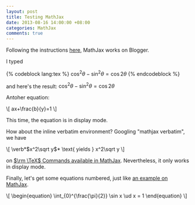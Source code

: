 ```yaml
---
layout: post
title: Testing MathJax
date: 2013-08-16 14:00:00 +08:00
categories: MathJax
comments: true
---
```


Following the instructions [here][src], MathJax works on Blogger.

I typed

{% codeblock lang:tex %}
$\cos^2\theta-\sin^2\theta=\cos 2\theta$
{% endcodeblock %}

and here's the result: $\cos^2\theta-\sin^2\theta=\cos 2\theta$

<!-- more -->

Antoher equation:

<div>
\[
ax+\frac{b}{y}=1
\]
</div>

This time, the equation is in display mode.

How about the inline verbatim environment?  Googling "mathjax
verbatim", we have

<div>
\[
\verb*$x^2\sqrt y$* \text{ yields } x^2\sqrt y
\]
</div>

on [$\rm \TeX$ Commands available in MathJax][mathjax_cmd].
Nevertheless, it only works in display mode.

Finally, let's get some equations numbered, just like
[an example on MathJax][eq_no_eg].

<div>
\[
\begin{equation}
  \int_{0}^{\frac{\pi}{2}} \sin x \ud x = 1
\end{equation}
\]
</div>

[src]: http://irrep.blogspot.hk/2011/07/mathjax-in-blogger-ii.html "MathJax in Blogger (II)"
[mathjax_cmd]: http://www.onemathematicalcat.org/MathJaxDocumentation/TeXSyntax.htm
[eq_no_eg]: http://cdn.mathjax.org/mathjax/latest/test/sample-eqnum.html
